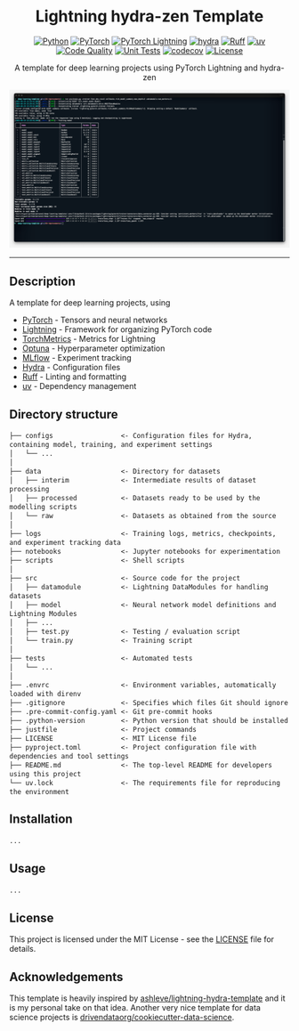 <div align="center">

# Lightning hydra-zen Template
[![Python](https://img.shields.io/badge/Python-3776ab?logo=python&logoColor=white)](https://github.com/pre-commit/pre-commit)
[![PyTorch](https://img.shields.io/badge/PyTorch-ee4c2c?logo=pytorch&logoColor=white)](https://pytorch.org/get-started/locally/)
[![PyTorch Lightning](https://img.shields.io/badge/-Lightning-7e4fff?logo=lightning&logoColor=white)](https://pytorchlightning.ai/)
[![hydra](https://img.shields.io/badge/Configs-Hydra-89b8cd)](https://hydra.cc/)
[![Ruff](https://img.shields.io/endpoint?url=https://raw.githubusercontent.com/astral-sh/ruff/main/assets/badge/v2.json)](https://github.com/astral-sh/ruff)
[![uv](https://img.shields.io/endpoint?url=https://raw.githubusercontent.com/astral-sh/uv/main/assets/badge/v0.json)](https://github.com/astral-sh/uv) <br>
[![Code Quality](https://github.com/miguelbper/lightning-hydra-zen-template/actions/workflows/code-quality.yaml/badge.svg)](https://github.com/miguelbper/lightning-hydra-zen-template/actions/workflows/code-quality.yaml)
[![Unit Tests](https://github.com/miguelbper/lightning-hydra-zen-template/actions/workflows/tests.yaml/badge.svg)](https://github.com/miguelbper/lightning-hydra-zen-template/actions/workflows/tests.yaml)
[![codecov](https://codecov.io/gh/miguelbper/lightning-hydra-zen-template/branch/main/graph/badge.svg)](https://codecov.io/gh/miguelbper/lightning-hydra-zen-template)
[![License](https://img.shields.io/badge/License-MIT-green.svg?labelColor=gray)](https://github.com/miguelbper/lightning-hydra-zen-template/blob/main/LICENSE)

A template for deep learning projects using PyTorch Lightning and hydra-zen

<!-- TODO: add an image -->
![img.png](img.png)

</div>

---
<!-- TODO: add better description -->
## Description

A template for deep learning projects, using
- [PyTorch](https://github.com/pytorch/pytorch) - Tensors and neural networks
- [Lightning](https://github.com/Lightning-AI/pytorch-lightning) - Framework for organizing PyTorch code
- [TorchMetrics](https://github.com/Lightning-AI/torchmetrics) - Metrics for Lightning
- [Optuna](https://github.com/optuna/optuna) - Hyperparameter optimization
- [MLflow](https://github.com/mlflow/mlflow) - Experiment tracking
- [Hydra](https://github.com/facebookresearch/hydra) - Configuration files
- [Ruff](https://github.com/astral-sh/ruff) - Linting and formatting
- [uv](https://github.com/astral-sh/uv) - Dependency management

## Directory structure
<!-- TODO: update this with tree -->
```
├── configs                 <- Configuration files for Hydra, containing model, training, and experiment settings
│   └── ...
│
├── data                    <- Directory for datasets
│   ├── interim             <- Intermediate results of dataset processing
│   ├── processed           <- Datasets ready to be used by the modelling scripts
│   └── raw                 <- Datasets as obtained from the source
│
├── logs                    <- Training logs, metrics, checkpoints, and experiment tracking data
├── notebooks               <- Jupyter notebooks for experimentation
├── scripts                 <- Shell scripts
│
├── src                     <- Source code for the project
│   ├── datamodule          <- Lightning DataModules for handling datasets
│   ├── model               <- Neural network model definitions and Lightning Modules
│   ├── ...
│   ├── test.py             <- Testing / evaluation script
│   └── train.py            <- Training script
│
├── tests                   <- Automated tests
│   └── ...
│
├── .envrc                  <- Environment variables, automatically loaded with direnv
├── .gitignore              <- Specifies which files Git should ignore
├── .pre-commit-config.yaml <- Git pre-commit hooks
├── .python-version         <- Python version that should be installed
├── justfile                <- Project commands
├── LICENSE                 <- MIT License file
├── pyproject.toml          <- Project configuration file with dependencies and tool settings
├── README.md               <- The top-level README for developers using this project
└── uv.lock                 <- The requirements file for reproducing the environment
```


## Installation

```bash
...
```

## Usage

```python
...
```

## License

This project is licensed under the MIT License - see the [LICENSE](LICENSE) file for details.

## Acknowledgements
This template is heavily inspired by [ashleve/lightning-hydra-template](https://github.com/ashleve/lightning-hydra-template) and it is my personal take on that idea. Another very nice template for data science projects is [drivendataorg/cookiecutter-data-science](https://github.com/drivendataorg/cookiecutter-data-science).

<!-- ###########################################################################
TODOS
- TODO: add HPO callbacks: automatic LearningRate, BatchSize
- TODO: add links to good "best practices" reading/watching material, as well as my own suggestions
- TODO: add checklist on how to approach a new problem
- TODO: add extra suggested libraries (nbautoexport, ...)
- TODO: add what motivated me to do these changes, relative to the repos that already exist
    - Borrow ideas from both
    - Better dependency management with uv
    - Better linting and formatting with Ruff
    - Better generic LightningModule, not adapted to dataset at hand
    - Add a justfile
    - Learning exercise
- TODO: add torch.compile
- TODO: add GOOD documentation. Ex: how to create a config file, etc. Focus on Why vs How
############################################################################ -->
